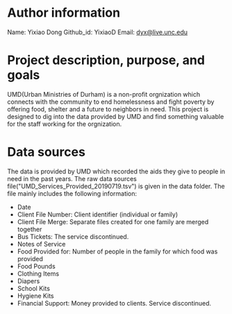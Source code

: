 # Author information
Name: Yixiao Dong  Github_id: YixiaoD  Email: dyx@live.unc.edu

# Project description, purpose, and goals
UMD(Urban Ministries of Durham) is a non-profit orgnization which connects with the community to end homelessness and fight poverty by offering food, shelter and a future to neighbors in need. This project is designed to dig into the data provided by UMD and find something valuable for the staff working for the orgnization.

# Data sources 
The data is provided by UMD which recorded the aids they give to people in need in the past years. The raw data sources file("UMD_Services_Provided_20190719.tsv") is given in the data folder. The file mainly includes the following information:
  * Date
  * Client File Number: Client identifier (individual or family)
  * Client File Merge: Separate files created for one family are merged together
  * Bus Tickets: The service discontinued.
  * Notes of Service
  * Food Provided for: Number of people in the family for which food was provided
  * Food Pounds
  * Clothing Items
  * Diapers
  * School Kits
  * Hygiene Kits
  * Financial Support: Money provided to clients. Service discontinued.

